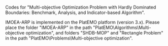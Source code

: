 Codes for "Multi-objective Optimization Problem with Hardly Dominated Boundaries: Benchmark, Analysis, and Indicator-based Algorithm".

IMOEA-ARP is implemented on the PlatEMO platform (version 3.x). Please place the folder "IMOEA-ARP" in the path "PlatEMO\Algorithms\Multi-objective optimization", and folders 
"SHDB-MOP" and "Rectangle Problem" in the path "PlatEMO\Problems\Multi-objective optimization".